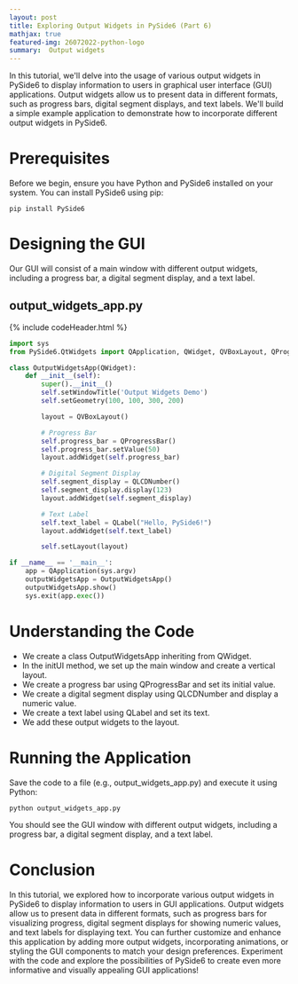 ```yaml
---
layout: post
title: Exploring Output Widgets in PySide6 (Part 6)
mathjax: true
featured-img: 26072022-python-logo
summary:  Output widgets
---
```


In this tutorial, we'll delve into the usage of various output widgets in PySide6 to display information to users in graphical user interface (GUI) applications. Output widgets allow us to present data in different formats, such as progress bars, digital segment displays, and text labels. We'll build a simple example application to demonstrate how to incorporate different output widgets in PySide6.

# Prerequisites

Before we begin, ensure you have Python and PySide6 installed on your system. You can install PySide6 using pip:

`pip install PySide6`

# Designing the GUI

Our GUI will consist of a main window with different output widgets, including a progress bar, a digital segment display, and a text label.


## output_widgets_app.py
{% include codeHeader.html %}
```python
import sys
from PySide6.QtWidgets import QApplication, QWidget, QVBoxLayout, QProgressBar, QLCDNumber, QLabel

class OutputWidgetsApp(QWidget):
    def __init__(self):
        super().__init__()
        self.setWindowTitle('Output Widgets Demo')
        self.setGeometry(100, 100, 300, 200)

        layout = QVBoxLayout()

        # Progress Bar
        self.progress_bar = QProgressBar()
        self.progress_bar.setValue(50)
        layout.addWidget(self.progress_bar)

        # Digital Segment Display
        self.segment_display = QLCDNumber()
        self.segment_display.display(123)
        layout.addWidget(self.segment_display)

        # Text Label
        self.text_label = QLabel("Hello, PySide6!")
        layout.addWidget(self.text_label)

        self.setLayout(layout)

if __name__ == '__main__':
    app = QApplication(sys.argv)
    outputWidgetsApp = OutputWidgetsApp()
    outputWidgetsApp.show()
    sys.exit(app.exec())
```

# Understanding the Code

* We create a class OutputWidgetsApp inheriting from QWidget.
* In the initUI method, we set up the main window and create a vertical layout.
* We create a progress bar using QProgressBar and set its initial value.
* We create a digital segment display using QLCDNumber and display a numeric value.
* We create a text label using QLabel and set its text.
* We add these output widgets to the layout.

# Running the Application
Save the code to a file (e.g., output_widgets_app.py) and execute it using Python:

`python output_widgets_app.py`

You should see the GUI window with different output widgets, including a progress bar, a digital segment display, and a text label.

# Conclusion

In this tutorial, we explored how to incorporate various output widgets in PySide6 to display information to users in GUI applications. Output widgets allow us to present data in different formats, such as progress bars for visualizing progress, digital segment displays for showing numeric values, and text labels for displaying text. You can further customize and enhance this application by adding more output widgets, incorporating animations, or styling the GUI components to match your design preferences. Experiment with the code and explore the possibilities of PySide6 to create even more informative and visually appealing GUI applications!
